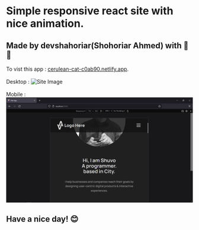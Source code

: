 # Simple responsive react site with nice animation. 
## Made by devshahoriar(Shohoriar Ahmed) with 💝💘

To vist this app : [cerulean-cat-c0ab90.netlify.app](cerulean-cat-c0ab90.netlify.app).
\
\
Desktop :
![Site Image](/img1.gif)\
\
Mobile :
![Site Image](/img2.png)


## Have a nice day! 😊
